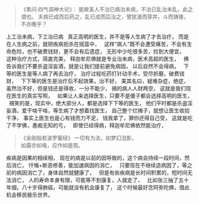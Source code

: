 > 《素问·四气调神大论》：
> 是故圣人不治已病治未病，不治已乱治未乱，此之谓也。
> 夫病已成而后药之，乱已成而后治之，譬犹渴而穿井，斗而铸锥，不亦晚乎？

上工治未病，下工治已病
&nbsp;
真正高明的医生，并不是等人生病了才去治疗，
而是在人生病之前，就把疾病扼杀在摇篮中，
&nbsp;
这样“病人”既不会遭受痛苦，不会有生命危险，也不破费钱财，更不会有后遗症，
无形中少吃很多苦，捡到大便宜，
&nbsp;
这种治疗方式，简直完美，
释迦牟尼佛就是专业治未病，医术高超的医生，
&nbsp;
佛告诉我们不要杀盗淫妄酒，就是让我们提前避免病因，
以后自然不会得病，
&nbsp;
下等的医生是等人病了再去治疗，
治疗过程吃药打针动手术，受尽折磨，破费钱财，
&nbsp;
下下等的医生是治疗后不起效果，治不好，
美其名曰，疑难杂症，绝症，
虽然治不好，但是钱还是得收，一分不能少，
搞的病人人财两空，
这就是我们现在医生的真实写照，
&nbsp;
如果让人来选择医生，只要不是傻子都会选择高明的医生，
&nbsp;
搞笑的是，现实中，绝大部分人，都是选择下下等的医生，
他们平时都是杀盗淫妄酒，爱干啥干啥，等生病了才想着找医生，
自己整个烂摊子，就想让医生收拾干净，
事实上医生也是心有钱而力不足，
钱我拿了，罪你还得自己受，
这就是吃了不学佛，愚痴无知的亏，
&nbsp;
即使已经得病，释迦牟尼佛依然能治疗，

> 《金刚般若波罗蜜经》
> 一切有为法，如梦幻泡影，  
> 如露亦如电，应作如是观。

疾病是因果的相续相，
现在的病是以前的因导致的，这个病会持续一段时间，然后消亡，
忏悔+断恶修善，能加速病因的消亡，
&nbsp;
只要现在不继续造病因了，等之前的病因消亡了，身体自然就健康了，
&nbsp;
但是有些疾病是长时间积累的，短时间无法消亡，
人的寿命本身有限，可能等不到康复，人就走了，
&nbsp;
比如张三抽了五十年烟，八十岁得肺癌，可能就没有机会康复了，
这个时候最好念阿弥陀佛，借此机会移民极乐世界。

